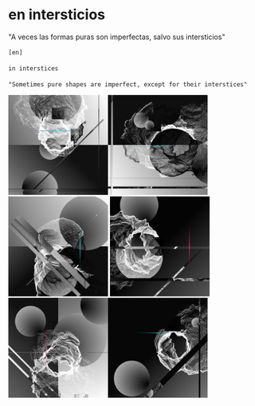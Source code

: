# en intersticios

"A veces las formas puras son imperfectas, salvo sus intersticios"

```
[en] 

in interstices

"Sometimes pure shapes are imperfect, except for their interstices"
```


<img src="https://github.com/andrusenn/intersticios/blob/master/images/00.jpg?raw=true" width="200"><img src="https://github.com/andrusenn/intersticios/blob/master/images/01.jpg?raw=true" width="200"><img src="https://github.com/andrusenn/intersticios/blob/master/images/02.jpg?raw=true" width="200">
<img src="https://github.com/andrusenn/intersticios/blob/master/images/03.jpg?raw=true" width="200"><img src="https://github.com/andrusenn/intersticios/blob/master/images/04.jpg?raw=true" width="200"><img src="https://github.com/andrusenn/intersticios/blob/master/images/05.jpg?raw=true" width="200">
